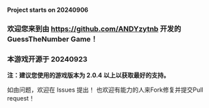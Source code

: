 **Project starts on 20240906**

### 欢迎您来到由 https://github.com/ANDYzytnb 开发的 GuessTheNumber Game！
### 本游戏开源于 20240923

**注：建议您使用的游戏版本为 2.0.4 以上以获取最好的支持。**

如由问题，欢迎在 Issues 提出！
也欢迎有能力的人来Fork修复并提交Pull request！

